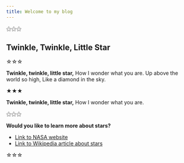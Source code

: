 ```yaml
---
title: Welcome to my blog
---
```


⚝⚝⚝

## Twinkle, Twinkle, Little Star

☆☆☆

**Twinkle, twinkle, little star,**
How I wonder what you are.
Up above the world so high,
Like a diamond in the sky.

★★★

**Twinkle, twinkle, little star,**
How I wonder what you are.

⚝⚝⚝

**Would you like to learn more about stars?**
* [Link to NASA website](https://www.nasa.gov/)
* [Link to Wikipedia article about stars](https://en.wikipedia.org/wiki/Star)

☆☆☆
